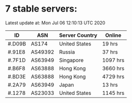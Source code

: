 # 7 stable servers:

Latest update at: Mon Jul 06 12:10:13 UTC 2020

| ID | ASN | Server Country | Online |
| -- | --- | -------------- | ------ |
| #.D09B | AS174 | United States | 19 hrs |
| #.91E8 | AS49392 | Russia | 37 hrs |
| #.7F1D | AS63949 | Singapore | 1097 hrs |
| #.B6F8 | AS63888 | Hong Kong | 3660 hrs |
| #.BD3E | AS63888 | Hong Kong | 4729 hrs |
| #.2A79 | AS63949 | Japan | 13 hrs |
| #.1278 | AS23033 | United States | 1145 hrs |

